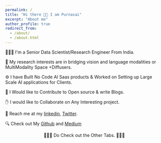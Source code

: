 ```yaml
---
permalink: /
title: "Hi there 👋🏼 I am Purnasai"
excerpt: "About me"
author_profile: true
redirect_from: 
  - /about/
  - /about.html
---
```


👨🏻‍💻 I'm a Senior Data Scientist/Research Engineer From India.

🔬 My research interests are in bridging vision and language modalities or MultiModality Space +Diffusers.

⚙️ I have Built No Code AI Saas products & Worked on Setting up Large Scale AI applications for Clients.

💪 I Would like to Contribute to Open source & write Blogs.

✋ I would like to Collaborate on Any Interesting project. 

👋 Reach me at my [linkedin](https://www.linkedin.com/in/purnasai-gudikandula/), [Twitter](https://twitter.com/gpurnasai).

🔍 Check out My [Github](https://github.com/purnasai)  and [Medium](https://medium.com/@purnasaigudikandula)


<p style="text-align: center;"> 🌻🌻🌻 Do Check out the Other Tabs. 🌻🌻🌻</p>